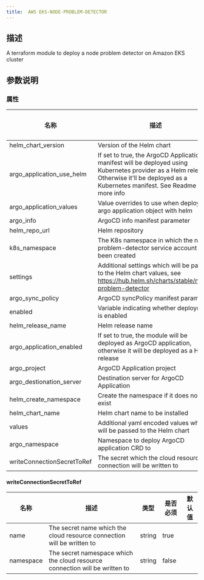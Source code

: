 ```yaml
---
title:  AWS EKS-NODE-PROBLEM-DETECTOR
---
```


## 描述

A terraform module to deploy a node problem detector on Amazon EKS cluster

## 参数说明


### 属性

 名称 | 描述 | 类型 | 是否必须 | 默认值 
 ------------ | ------------- | ------------- | ------------- | ------------- 
 helm_chart_version | Version of the Helm chart | string | false |  
 argo_application_use_helm | If set to true, the ArgoCD Application manifest will be deployed using Kubernetes provider as a Helm release. Otherwise it'll be deployed as a Kubernetes manifest. See Readme for more info | bool | false |  
 argo_application_values | Value overrides to use when deploying argo application object with helm |  | false |  
 argo_info | ArgoCD info manifest parameter |  | false |  
 helm_repo_url | Helm repository | string | false |  
 k8s_namespace | The K8s namespace in which the node-problem-detector service account has been created | string | false |  
 settings | Additional settings which will be passed to the Helm chart values, see https://hub.helm.sh/charts/stable/node-problem-detector | map(any) | false |  
 argo_sync_policy | ArgoCD syncPolicy manifest parameter |  | false |  
 enabled | Variable indicating whether deployment is enabled | bool | false |  
 helm_release_name | Helm release name | string | false |  
 argo_application_enabled | If set to true, the module will be deployed as ArgoCD application, otherwise it will be deployed as a Helm release | bool | false |  
 argo_project | ArgoCD Application project | string | false |  
 argo_destionation_server | Destination server for ArgoCD Application | string | false |  
 helm_create_namespace | Create the namespace if it does not yet exist | bool | false |  
 helm_chart_name | Helm chart name to be installed | string | false |  
 values | Additional yaml encoded values which will be passed to the Helm chart | string | false |  
 argo_namespace | Namespace to deploy ArgoCD application CRD to | string | false |  
 writeConnectionSecretToRef | The secret which the cloud resource connection will be written to | [writeConnectionSecretToRef](#writeConnectionSecretToRef) | false |  


#### writeConnectionSecretToRef

 名称 | 描述 | 类型 | 是否必须 | 默认值 
 ------------ | ------------- | ------------- | ------------- | ------------- 
 name | The secret name which the cloud resource connection will be written to | string | true |  
 namespace | The secret namespace which the cloud resource connection will be written to | string | false |  
